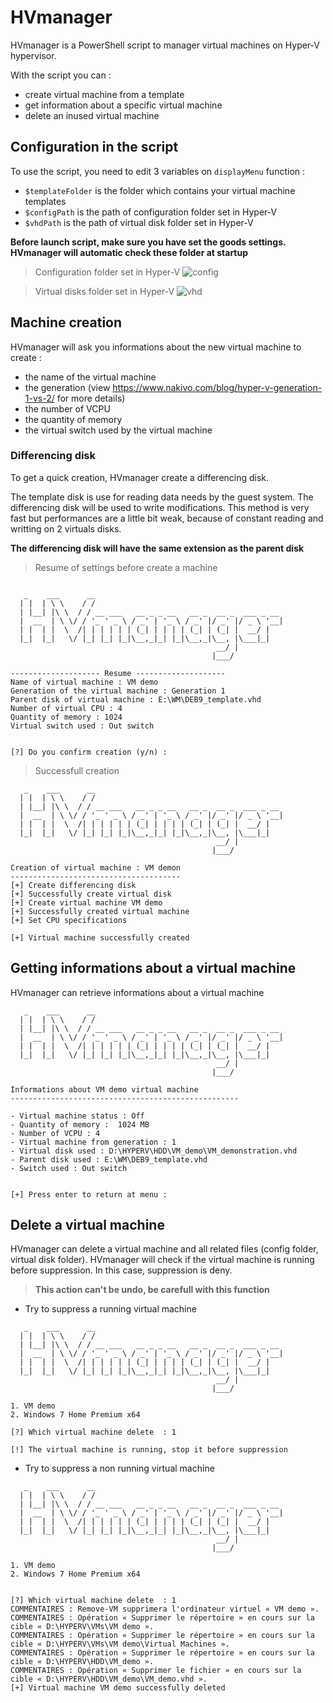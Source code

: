 # HVmanager

HVmanager is a PowerShell script to manager virtual machines on Hyper-V hypervisor. 

With the script you can : 
- create virtual machine from a template
- get information about a specific virtual machine
- delete an inused virtual machine


## Configuration in the script

To use the script, you need to edit 3 variables on ```displayMenu``` function : 
- ```$templateFolder``` is the folder which contains your virtual machine templates
- ```$configPath``` is the path of configuration folder set in Hyper-V
- ```$vhdPath``` is the path of virtual disk folder set in Hyper-V

**Before launch script, make sure you have set the goods settings. HVmanager will automatic check these folder at startup**

>Configuration folder set in Hyper-V
![config](https://user-images.githubusercontent.com/52102633/60756644-2c964300-a000-11e9-9270-d116a4ef5671.png)  

>Virtual disks folder set in Hyper-V
![vhd](https://user-images.githubusercontent.com/52102633/60756645-2dc77000-a000-11e9-9f7c-5883662cd500.png)

## Machine creation

HVmanager will ask you informations about the new virtual machine to create : 
- the name of the virtual machine
- the generation (view https://www.nakivo.com/blog/hyper-v-generation-1-vs-2/ for more details)
- the number of VCPU
- the quantity of memory
- the virtual switch used by the virtual machine

### Differencing disk

To get a quick creation, HVmanager create a differencing disk. 

The template disk is use for reading data needs by the guest system. The differencing disk will be used to write modifications.
This method is very fast but performances are a little bit weak, because of constant reading and writting on 2 virtuals disks.

**The differencing disk will have the same extension as the parent disk**

> Resume of settings before create a machine
```
   
   _    ___      __                                          
  | |  | \ \    / /                                          
  | |__| |\ \  / / __ ___   __ _ _ __   __ _  __ _  ___ _ __ 
  |  __  | \ \/ / '_ ' _ \ / _' | '_ \ / _' |/ _' |/ _ \ '__|
  | |  | |  \  /| | | | | | (_| | | | | (_| | (_| |  __/ |   
  |_|  |_|   \/ |_| |_| |_|\__,_|_| |_|\__,_|\__, |\___|_|   
                                              __/ |          
                                             |___/           
 
-------------------- Resume --------------------
Name of virtual machine : VM demo
Generation of the virtual machine : Generation 1
Parent disk of virtual machine : E:\WM\DEB9_template.vhd
Number of virtual CPU : 4
Quantity of memory : 1024
Virtual switch used : Out switch


[?] Do you confirm creation (y/n) : 
```

>Successfull creation 
```
   _    ___      __                                          
  | |  | \ \    / /                                          
  | |__| |\ \  / / __ ___   __ _ _ __   __ _  __ _  ___ _ __ 
  |  __  | \ \/ / '_ ' _ \ / _' | '_ \ / _' |/ _' |/ _ \ '__|
  | |  | |  \  /| | | | | | (_| | | | | (_| | (_| |  __/ |   
  |_|  |_|   \/ |_| |_| |_|\__,_|_| |_|\__,_|\__, |\___|_|   
                                              __/ |          
                                             |___/           
 
Creation of virtual machine : VM demon
--------------------------------------
[+] Create differencing disk
[+] Successfully create virtual disk
[+] Create virtual machine VM demo
[+] Successfully created virtual machine
[+] Set CPU specifications

[+] Virtual machine successfully created
```

## Getting informations about a virtual machine

HVmanager can retrieve informations about a virtual machine 

```
   _    ___      __                                          
  | |  | \ \    / /                                          
  | |__| |\ \  / / __ ___   __ _ _ __   __ _  __ _  ___ _ __ 
  |  __  | \ \/ / '_ ' _ \ / _' | '_ \ / _' |/ _' |/ _ \ '__|
  | |  | |  \  /| | | | | | (_| | | | | (_| | (_| |  __/ |   
  |_|  |_|   \/ |_| |_| |_|\__,_|_| |_|\__,_|\__, |\___|_|   
                                              __/ |          
                                             |___/           
 
Informations about VM demo virtual machine
---------------------------------------------------

- Virtual machine status : Off
- Quantity of memory :  1024 MB
- Number of VCPU : 4
- Virtual machine from generation : 1
- Virtual disk used : D:\HYPERV\HDD\VM_demo\VM_demonstration.vhd
- Parent disk used : E:\WM\DEB9_template.vhd
- Switch used : Out switch


[+] Press enter to return at menu : 
```


## Delete a virtual machine

HVmanager can delete a virtual machine and all related files (config folder, virtual disk folder). HVmanager will check if the virtual machine is running before suppression. In this case, suppression is deny.

>**This action can't be undo, be carefull with this function**

* Try to suppress a running virtual machine

```
   _    ___      __                                          
  | |  | \ \    / /                                          
  | |__| |\ \  / / __ ___   __ _ _ __   __ _  __ _  ___ _ __ 
  |  __  | \ \/ / '_ ' _ \ / _' | '_ \ / _' |/ _' |/ _ \ '__|
  | |  | |  \  /| | | | | | (_| | | | | (_| | (_| |  __/ |   
  |_|  |_|   \/ |_| |_| |_|\__,_|_| |_|\__,_|\__, |\___|_|   
                                              __/ |          
                                             |___/           
 
1. VM demo
2. Windows 7 Home Premium x64

[?] Which virtual machine delete  : 1

[!] The virtual machine is running, stop it before suppression
```

* Try to suppress a non running virtual machine 

```
   _    ___      __                                          
  | |  | \ \    / /                                          
  | |__| |\ \  / / __ ___   __ _ _ __   __ _  __ _  ___ _ __ 
  |  __  | \ \/ / '_ ' _ \ / _' | '_ \ / _' |/ _' |/ _ \ '__|
  | |  | |  \  /| | | | | | (_| | | | | (_| | (_| |  __/ |   
  |_|  |_|   \/ |_| |_| |_|\__,_|_| |_|\__,_|\__, |\___|_|   
                                              __/ |          
                                             |___/           
 
1. VM demo
2. Windows 7 Home Premium x64


[?] Which virtual machine delete  : 1
COMMENTAIRES : Remove-VM supprimera l'ordinateur virtuel « VM demo ».
COMMENTAIRES : Opération « Supprimer le répertoire » en cours sur la cible « D:\HYPERV\VMs\VM demo ».
COMMENTAIRES : Opération « Supprimer le répertoire » en cours sur la cible « D:\HYPERV\VMs\VM demo\Virtual Machines ».
COMMENTAIRES : Opération « Supprimer le répertoire » en cours sur la cible « D:\HYPERV\HDD\VM_demo ».
COMMENTAIRES : Opération « Supprimer le fichier » en cours sur la cible « D:\HYPERV\HDD\VM_demo\VM_demo.vhd ».
[+] Virtual machine VM demo successfully deleted
```